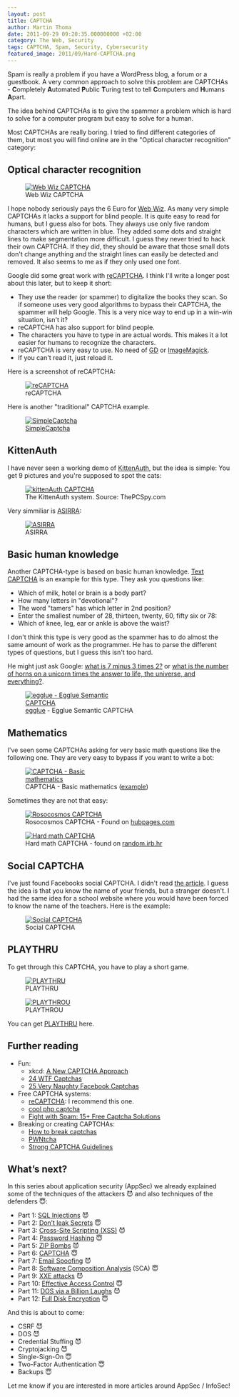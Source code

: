```yaml
---
layout: post
title: CAPTCHA
author: Martin Thoma
date: 2011-09-29 09:20:35.000000000 +02:00
category: The Web, Security
tags: CAPTCHA, Spam, Security, Cybersecurity
featured_image: 2011/09/Hard-CAPTCHA.png
---
```

Spam is really a problem if you have a WordPress blog, a forum or a guestbook. A very common approach to solve this problem are CAPTCHAs - <strong>C</strong>ompletely <strong>A</strong>utomated <strong>P</strong>ublic <strong>T</strong>uring test to tell <strong>C</strong>omputers and <strong>H</strong>umans <strong>A</strong>part.

The idea behind CAPTCHAs is to give the spammer a problem which is hard to solve for a computer program but easy to solve for a human.

Most CAPTCHAs are really boring. I tried to find different categories of them, but most you will find online are in the "Optical character recognition" category:

<h2>Optical character recognition</h2>
<figure class="aligncenter">
            <a href="../images/2011/09/Web-Wiz-CAPTCHA.png"><img src="../images/2011/09/Web-Wiz-CAPTCHA.png" alt="Web Wiz CAPTCHA" style="max-width:310px;max-height:155px" class="size-full wp-image-2751"/></a>
            <figcaption class="text-center">Web Wiz CAPTCHA</figcaption>
        </figure>
I hope nobody seriously pays the 6 Euro for <a href="http://www.webwiz.co.uk/web-wiz-captcha/demo/">Web Wiz</a>. As many very simple CAPTCHAs it lacks a support for blind people. It is quite easy to read for humans, but I guess also for bots. They always use only five random characters which are written in blue. They added some dots and straight lines to make segmentation more difficult. I guess they never tried to hack their own CAPTCHA. If they did, they should be aware that those small dots don't change anything and the straight lines can easily be detected and removed. It also seems to me as if they only used one font.

Google did some great work with <a href="http://www.google.com/recaptcha">reCAPTCHA</a>. I think I'll write a longer post about this later, but to keep it short:
<ul>
  <li>They use the reader (or spammer) to digitalize the books they scan. So if someone uses very good algorithms to bypass their CAPTCHA, the spammer will help Google. This is a very nice way to end up in a win-win situation, isn't it?</li>
  <li>reCAPTCHA has also support for blind people.</li>
  <li>The characters you have to type in are actual words. This makes it a lot easier for humans to recognize the characters.</li>
  <li>reCAPTCHA is very easy to use. No need of <a href="http://php.net/manual/en/book.image.php">GD</a> or <a href="http://www.php.net/manual/en/book.imagick.php">ImageMagick</a>.</li>
  <li>If you can't read it, just reload it.</li>
</ul>
Here is a screenshot of reCAPTCHA:
<figure class="aligncenter">
            <a href="../images/2011/09/reCAPTCHA.png"><img src="../images/2011/09/reCAPTCHA.png" alt="reCAPTCHA" style="max-width:338px;max-height:175px" class="size-full wp-image-2781"/></a>
            <figcaption class="text-center">reCAPTCHA</figcaption>
        </figure>

Here is another "traditional" CAPTCHA example.

<figure class="aligncenter">
            <a href="../images/2011/09/SimpleCaptcha.png"><img src="../images/2011/09/SimpleCaptcha.png" alt="SimpleCaptcha" style="max-width:219px;max-height:65px" class="size-full wp-image-2831"/></a>
            <figcaption class="text-center"><a href='http://simplecaptcha.sourceforge.net/'>SimpleCaptcha</a></figcaption>
        </figure>

<h2>KittenAuth</h2>
I have never seen a working demo of <a href="http://thepcspy.com/kittenauth/">KittenAuth</a>, but the idea is simple: You get 9 pictures and you're supposed to spot the cats:
<figure class="aligncenter">
            <a href="../images/2011/09/kittenAuth-captcha.jpg"><img src="../images/2011/09/kittenAuth-captcha.jpg" alt="kittenAuth CAPTCHA" style="max-width:382px;max-height:387px" class="size-full wp-image-2891"/></a>
            <figcaption class="text-center">The KittenAuth system. Source: ThePCSpy.com</figcaption>
        </figure>

Very simmiliar is <a href="http://research.microsoft.com/en-us/um/redmond/projects/asirra/">ASIRRA</a>:
<figure class="aligncenter">
            <a href="../images/2011/09/ASIRRA.png"><img src="../images/2011/09/ASIRRA.png" alt="ASIRRA" style="max-width:549px;max-height:511px" class="size-full wp-image-2941"/></a>
            <figcaption class="text-center">ASIRRA</figcaption>
        </figure>

<h2>Basic human knowledge</h2>
Another CAPTCHA-type is based on basic human knowledge. <a href="http://textcaptcha.com/">Text CAPTCHA</a> is an example for this type. They ask you questions like:
<ul>
  <li>Which of milk, hotel or brain is a body part?</li>
  <li>How many letters in "devotional"?</li>
  <li>The word "tamers" has which letter in 2nd position?</li>
  <li>Enter the smallest number of 28, thirteen, twenty, 60, fifty six or 78:</li>
  <li>Which of knee, leg, ear or ankle is above the waist?</li>
</ul>

I don't think this type is very good as the spammer has to do almost the same amount of work as the programmer. He has to parse the different types of questions, but I guess this isn't too hard.

He might just ask Google: <a href="http://www.google.com/search?q=what+is+7+minus+3+times+2%3F">what is 7 minus 3 times 2?</a> or <a href="http://www.google.com/search?q=the+number+of+horns+on+a+unicorn#sclient=psy-ab&hl=de&source=hp&q=what+is+the+number+of+horns+on+a+unicorn+times+the+answer+to+life%2C+the+universe%2C+and+everything%3F&pbx=1&oq=what+is+the+number+of+horns+on+a+unicorn+times+the+answer+to+life%2C+the+universe%2C+and+everything%3F&aq=f&aqi=&aql=&gs_sm=e&gs_upl=15192l15192l2l15913l1l1l0l0l0l0l281l281l2-1l1l0&bav=on.2,or.r_gc.r_pw.r_cp.&fp=1f755a13a5fe778&biw=1366&bih=630">what is the number of horns on a unicorn times the answer to life, the universe, and everything?</a>.

<figure class="aligncenter">
            <a href="../images/2011/09/egglue-Egglue-Semantic-CAPTCHA.png"><img src="../images/2011/09/egglue-Egglue-Semantic-CAPTCHA.png" alt="egglue - Egglue Semantic CAPTCHA" style="max-width:256px;max-height:143px" class="size-full wp-image-2801"/></a>
            <figcaption class="text-center"><a href='http://code.google.com/p/egglue/'>egglue</a> - Egglue Semantic CAPTCHA</figcaption>
        </figure>

<h2>Mathematics</h2>
I've seen some CAPTCHAs asking for very basic math questions like the following one. They are very easy to bypass if you want to write a bot:

<figure class="aligncenter">
            <a href="../images/2011/09/CAPTCHA-Basic-mathematics.png"><img src="../images/2011/09/CAPTCHA-Basic-mathematics.png" alt="CAPTCHA - Basic mathematics" style="max-width:212px;max-height:52px" class="size-full wp-image-2761"/></a>
            <figcaption class="text-center">CAPTCHA - Basic mathematics (<a href='http://mylittlehomepage.net/demos/captcha/index_math.php'>example</a>)</figcaption>
        </figure>

Sometimes they are not that easy:
<figure class="aligncenter">
            <a href="../images/2011/09/Rosocosmos.jpg"><img src="../images/2011/09/Rosocosmos.jpg" alt="Rosocosmos CAPTCHA" style="max-width:520px;max-height:294px" class="size-full wp-image-2901"/></a>
            <figcaption class="text-center">Rosocosmos CAPTCHA - Found on <a href='http://haunty.hubpages.com/hub/22-Funny-Captchas'>hubpages.com</a></figcaption>
        </figure>

<figure class="aligncenter">
            <a href="../images/2011/09/Hard-math-CAPTCHA.png"><img src="../images/2011/09/Hard-math-CAPTCHA.png" alt="Hard math CAPTCHA" style="max-width:356px;max-height:207px" class="size-full wp-image-2921"/></a>
            <figcaption class="text-center">Hard math CAPTCHA - found on <a href='http://random.irb.hr/signup.php'>random.irb.hr</a></figcaption>
        </figure>

<h2>Social CAPTCHA</h2>
I've just found Facebooks social CAPTCHA. I didn't read <a href="http://blog.facebook.com/blog.php?post=486790652130">the article</a>. I guess the idea is that you know the name of your friends, but a stranger doesn't. I had the same idea for a school website where you would have been forced to know the name of the teachers. Here is the example:
<figure class="aligncenter">
            <a href="../images/2011/09/Social-CAPTCHA.png"><img src="../images/2011/09/Social-CAPTCHA.png" alt="Social CAPTCHA" style="max-width:539px;max-height:266px" class="size-full wp-image-2851"/></a>
            <figcaption class="text-center">Social CAPTCHA</figcaption>
        </figure>

<h2>PLAYTHRU</h2>
To get through this CAPTCHA, you have to play a short game.

<figure class="aligncenter">
            <a href="../images/2011/09/playthru-1.png"><img src="../images/2011/09/playthru-1.png" alt="PLAYTHRU" style="max-width:360px;max-height:160px" class="size-full wp-image-43001"/></a>
            <figcaption class="text-center">PLAYTHRU</figcaption>
        </figure>

<figure class="aligncenter">
            <a href="../images/2011/09/playthru-2.png"><img src="../images/2011/09/playthru-2.png" alt="PLAYTHROU" style="max-width:360px;max-height:160px" class="size-full wp-image-43011"/></a>
            <figcaption class="text-center">PLAYTHROU</figcaption>
        </figure>

You can get <a href="http://areyouahuman.com/">PLAYTHRU</a> here.

<h2>Further reading</h2>
<ul>
  <li>Fun:
  <ul>
    <li>xkcd: <a href="http://xkcd.com/233/">A New CAPTCHA Approach</a></li>
    <li><a href="http://www.smosh.com/smosh-pit/photos/24-wtf-captchas">24 WTF Captchas</a></li>
    <li><a href="http://www.smosh.com/PC/smosh-pit/photos/25-very-naughty-facebook-captchas">25 Very Naughty Facebook Captchas</a></li>
  </ul>
  </li>
  <li>Free CAPTCHA systems:
  <ul>
    <li><a href="http://www.google.com/recaptcha">reCAPTCHA</a>: I recommend this one.</li>
    <li><a href="http://code.google.com/p/cool-php-captcha/">cool php captcha</a></li>
    <li><a href="http://www.1stwebdesigner.com/freebies/captcha-solutions-kill-spam/">Fight with Spam: 15+ Free Captcha Solutions</a></li>
  </ul>
  </li>
  <li>Breaking or creating CAPTCHAs:
  <ul>
    <li><a href="http://www.blackhat-seo.com/2008/how-to-break-captchas/">How to break captchas</a></li>
    <li><a href="http://caca.zoy.org/wiki/PWNtcha">PWNtcha</a></li>
    <li><a href="http://www.scribd.com/doc/24497942/Strong-CAPTCHA-Guidelines-v1-2">Strong CAPTCHA Guidelines</a></li>
  </ul>
  </li>
</ul>


## What’s next?

In this series about application security (AppSec) we already explained some of the techniques of the attackers 😈 and also techniques of the defenders 😇:

* Part 1: [SQL Injections](https://medium.com/faun/sql-injections-e8bc9a14c95) 😈
* Part 2: [Don’t leak Secrets](https://levelup.gitconnected.com/leaking-secrets-240a3484cb80) 😇
* Part 3: [Cross-Site Scripting (XSS)](https://levelup.gitconnected.com/cross-site-scripting-xss-fd374ce71b2f) 😈
* Part 4: [Password Hashing](https://levelup.gitconnected.com/password-hashing-eb3b97684636) 😇
* Part 5: [ZIP Bombs](https://medium.com/bugbountywriteup/zip-bombs-30337a1b0112) 😈
* Part 6: [CAPTCHA](https://medium.com/plain-and-simple/captcha-500991bd90a3) 😇
* Part 7: [Email Spoofing](https://medium.com/bugbountywriteup/email-spoofing-9da8d33406bf) 😈
* Part 8: [Software Composition Analysis](https://medium.com/python-in-plain-english/software-composition-analysis-sca-7e573214a98e) (SCA) 😇
* Part 9: [XXE attacks](https://medium.com/faun/xxe-attacks-750e91448e8f) 😈
* Part 10: [Effective Access Control](https://levelup.gitconnected.com/effective-access-control-331f883cb0ff) 😇
* Part 11: [DOS via a Billion Laughs](https://medium.com/bugbountywriteup/dos-via-a-billion-laughs-9a79be96e139) 😈
* Part 12: [Full Disk Encryption](https://medium.com/faun/full-disk-encryption-2090489f9760) 😇

And this is about to come:

* CSRF 😈
* DOS 😈
* Credential Stuffing 😈
* Cryptojacking 😈
* Single-Sign-On 😇
* Two-Factor Authentication 😇
* Backups 😇

Let me know if you are interested in more articles around AppSec / InfoSec!
